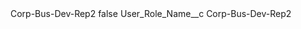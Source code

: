 <?xml version="1.0" encoding="UTF-8"?>
<CustomMetadata xmlns="http://soap.sforce.com/2006/04/metadata" xmlns:xsi="http://www.w3.org/2001/XMLSchema-instance" xmlns:xsd="http://www.w3.org/2001/XMLSchema">
    <label>Corp-Bus-Dev-Rep2</label>
    <protected>false</protected>
    <values>
        <field>User_Role_Name__c</field>
        <value xsi:type="xsd:string">Corp-Bus-Dev-Rep2</value>
    </values>
</CustomMetadata>
